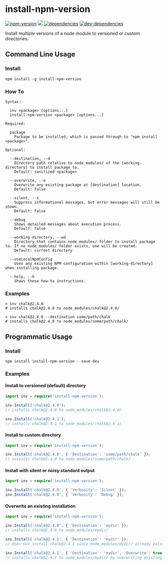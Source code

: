 # install-npm-version

[![npm-version][npm-version-badge]][npm-version-href]
![](https://github.com/scott-lin/install-npm-version/workflows/CI/badge.svg)
[![dependencies][dependencies-badge]][dependencies-href]
[![dev-dependencies][dev-dependencies-badge]][dev-dependencies-href]

Install multiple versions of a node module to versioned or custom directories.

## Command Line Usage

### Install

```
npm install -g install-npm-version
```

### How To

```cli-usage
Syntax:

  inv <package> [options...]
  install-npm-version <package> [options...]

Required:

  package
    Package to be installed, which is passed through to "npm install <package>".

Optional:

  --destination, --d
    Directory path relative to node_modules/ of the [working-directory] to install package to.
    Default: sanitized <package>

  --overwrite, --o
    Overwrite any existing package at [destination] location.
    Default: false

  --silent, --s
    Suppress informational messages, but error messages will still be shown.
    Default: false

  --debug
    Shows detailed messages about execution process.
    Default: false

  --working-directory, --wd
    Directory that contains node_modules/ folder to install package to. If no node_modules/ folder exists, one will be created.
    Default: current directory

  --useLocalNpmConfig
    Uses any existing NPM configuration within [working-directory] when installing package.

  --help, --h
    Shows these how-to instructions.
```

### Examples

```examples
> inv chalk@2.4.0
# installs chalk@2.4.0 to node_modules/chalk@2.4.0/

> inv chalk@2.4.0 --destination some/path/chalk
# installs chalk@2.4.0 to node_modules/some/path/chalk/
```

## Programmatic Usage

### Install
```
npm install install-npm-version --save-dev
```

### Examples

#### Install to versioned (default) directory

```typescript
import inv = require('install-npm-version');

inv.Install('chalk@2.4.0');
// installs chalk@2.4.0 to node_modules/chalk@2.4.0/

inv.Install('chalk@2.4.1');
// installs chalk@2.4.1 to node_modules/chalk@2.4.1/
```

#### Install to custom directory

```typescript
import inv = require('install-npm-version');

inv.Install('chalk@2.4.0', { 'Destination': 'some/path/chalk' });
// installs chalk@2.4.0 to node_modules/some/path/chalk/
```

#### Install with silent or noisy standard output

```typescript
import inv = require('install-npm-version');

inv.Install('chalk@2.4.0', { 'Verbosity': 'Silent' });
inv.Install('chalk@2.4.0', { 'Verbosity': 'Debug' });
```

#### Overwrite an existing installation

```typescript
import inv = require('install-npm-version');

inv.Install('chalk@2.4.0', { 'Destination': 'mydir' });
// installs chalk@2.4.0 to node_modules/mydir/

inv.Install('chalk@2.4.1', { 'Destination': 'mydir' });
// does not install chalk@2.4.1 since node_modules/mydir/ already exists

inv.Install('chalk@2.4.1', { 'Destination': 'mydir', 'Overwrite': true });
// installs chalk@2.4.1 to node_modules/mydir/ by overwriting existing install
```

[npm-version-badge]: https://img.shields.io/npm/v/install-npm-version.svg?style=flat-square
[npm-version-href]: https://www.npmjs.com/package/install-npm-version

[dependencies-badge]: https://img.shields.io/david/scott-lin/install-npm-version.svg?style=flat-square
[dependencies-href]: https://david-dm.org/scott-lin/install-npm-version#info=dependencies

[dev-dependencies-badge]: https://img.shields.io/david/dev/scott-lin/install-npm-version.svg?style=flat-square
[dev-dependencies-href]: https://david-dm.org/scott-lin/install-npm-version#info=devDependencies

